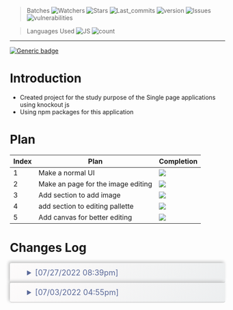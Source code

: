 > Batches
> ![Watchers](https://img.shields.io/github/watchers/kedarghadge/SPA?style=social) ![Stars](https://img.shields.io/github/stars/kedarghadge?style=social) ![Last_commits](https://img.shields.io/github/last-commit/kedarghadge/spa) ![version](https://img.shields.io/docker/v/kedarghadge/spa) ![Issues](https://img.shields.io/bitbucket/issues/kedarghadge/spa?style=plastic) ![vulnerabilities](https://img.shields.io/snyk/vulnerabilities/github/kedarghadge/spa)

> Languages Used
> ![JS](https://img.shields.io/github/languages/top/kedarghadge/spa?style=for-the-badge) ![count](https://img.shields.io/github/languages/count/kedarghadge/spa?style=for-the-badge)

---

[![Generic badge](https://img.shields.io/badge/Project-SPA-yellow.svg?style=for-the-badge)](https://shields.io/)

<style>
details{
      cursor: pointer;
  position: relative;
  padding: 12px 8px 12px 40px;
  list-style-type: none;
  background: linear-gradient(145deg, #fdfbfb, #eceeef);
  font-size: 18px;
  transition: 0.2s;
  border-radius: 4px;
  box-shadow: -3px -3px 7px #bebebe, 3px 3px 7px #ffffff;
  border-bottom: 1px solid #22222242;

  /* make the list items unselectable */
  -webkit-user-select: none;
  -moz-user-select: none;
  -ms-user-select: none;
  user-select: none;
}


</style>

# Introduction

- Created project for the study purpose of the Single page applications using knockout js
- Using npm packages for this application

# Plan

| Index | Plan                               | Completion                        |
| ----- | ---------------------------------- | --------------------------------- |
| 1     | Make a normal UI                   | ![](https://progress-bar.dev/100) |
| 2     | Make an page for the image editing | ![](https://progress-bar.dev/30)  |
| 3     | Add section to add image           | ![](https://progress-bar.dev/100) |
| 4     | add section to editing pallette    | ![](https://progress-bar.dev/0)   |
| 5     | Add canvas for better editing      | ![](https://progress-bar.dev/100) |

# Changes Log

<details >
<summary style="color:#5a6999">[07/27/2022 08:39pm]</summary>

- Added canvas and removed old div tag.
- Image is directly showing on the canvas after selecting.

</details>
<details >
<summary style="color:#5a6999">[07/03/2022 04:55pm]</summary>

- Added the code to import and show image.
- The dimensions of image box is fixed and not changed yet.
- Color palate or other editing tools has not been added yet.
- Use canvas for image display functionality is still pending.

</details>
